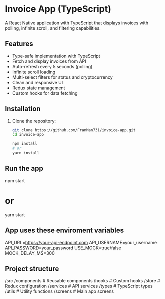 # Invoice App (TypeScript)

A React Native application with TypeScript that displays invoices with polling, infinite scroll, and filtering capabilities.

## Features

- Type-safe implementation with TypeScript
- Fetch and display invoices from API  
- Auto-refresh every 5 seconds (polling)
- Infinite scroll loading
- Multi-select filters for status and cryptocurrency
- Clean and responsive UI
- Redux state management
- Custom hooks for data fetching

## Installation

1. Clone the repository:
   ```bash
   git clone https://github.com/FranMan731/invoice-app.git
   cd invoice-app

   npm install
   # or
   yarn install

## Run the app

npm start
# or
yarn start


## App uses these enviroment variables

API_URL=https://your-api-endpoint.com
API_USERNAME=your_username
API_PASSWORD=your_password
USE_MOCK=true/false
MOCK_DELAY_MS=300

## Project structure

/src
  /components      # Reusable components
  /hooks          # Custom hooks
  /store          # Redux configuration
  /services       # API services
  /types          # TypeScript types
  /utils          # Utility functions
  /screens        # Main app screens